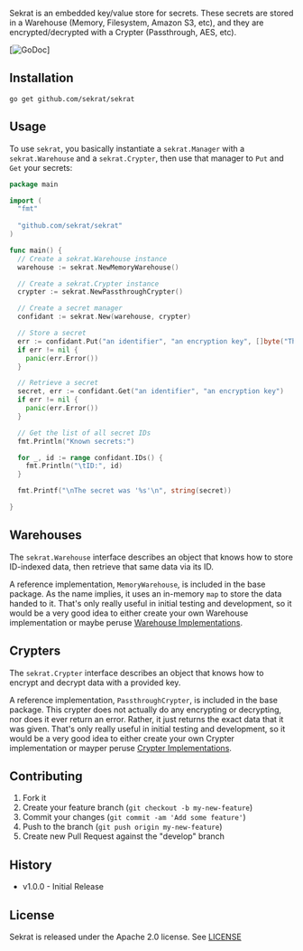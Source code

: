 Sekrat is an embedded key/value store for secrets. These secrets are stored in a Warehouse (Memory, Filesystem, Amazon S3, etc), and they are encrypted/decrypted with a Crypter (Passthrough, AES, etc).

[![GoDoc](https://godoc.org/github.com/sekrat/serkat?status.svg)]

## Installation ##

```
go get github.com/sekrat/sekrat
```

## Usage ##

To use `sekrat`, you basically instantiate a `sekrat.Manager` with a `sekrat.Warehouse` and a `sekrat.Crypter`, then use that manager to `Put` and `Get` your secrets:

```go
package main

import (
  "fmt"
  
  "github.com/sekrat/sekrat"
)

func main() {
  // Create a sekrat.Warehouse instance
  warehouse := sekrat.NewMemoryWarehouse()

  // Create a sekrat.Crypter instance
  crypter := sekrat.NewPassthroughCrypter()

  // Create a secret manager
  confidant := sekrat.New(warehouse, crypter)

  // Store a secret
  err := confidant.Put("an identifier", "an encryption key", []byte("This is a secret."))
  if err != nil {
    panic(err.Error())
  }

  // Retrieve a secret
  secret, err := confidant.Get("an identifier", "an encryption key")
  if err != nil {
    panic(err.Error())
  }

  // Get the list of all secret IDs
  fmt.Println("Known secrets:")

  for _, id := range confidant.IDs() {
    fmt.Println("\tID:", id)
  }

  fmt.Printf("\nThe secret was '%s'\n", string(secret))

}
```

## Warehouses ##

The `sekrat.Warehouse` interface describes an object that knows how to store ID-indexed data, then retrieve that same data via its ID.

A reference implementation, `MemoryWarehouse`, is included in the base package. As the name implies, it uses an in-memory `map` to store the data handed to it. That's only really useful in initial testing and development, so it would be a very good idea to either create your own Warehouse implementation or maybe peruse [Warehouse Implementations](https://github.com/sekrat/sekrat/wiki/Warehouse-Implementations).

## Crypters ##

The `sekrat.Crypter` interface describes an object that knows how to encrypt and decrypt data with a provided key.

A reference implementation, `PassthroughCrypter`, is included in the base package. This crypter does not actually do any encrypting or decrypting, nor does it ever return an error. Rather, it just returns the exact data that it was given. That's only really useful in initial testing and development, so it would be a very good idea to either create your own Crypter implementation or mayper peruse [Crypter Implementations](https://github.com/sekrat/sekrat/wiki/Crypter-Implementations).

## Contributing ##

1. Fork it
2. Create your feature branch (`git checkout -b my-new-feature`)
3. Commit your changes (`git commit -am 'Add some feature'`)
4. Push to the branch (`git push origin my-new-feature`)
5. Create new Pull Request against the "develop" branch

## History ##

* v1.0.0 - Initial Release

## License ##

Sekrat is released under the Apache 2.0 license. See [LICENSE](https://github.com/sekrat/sekrat/blob/master/LICSENSE)
